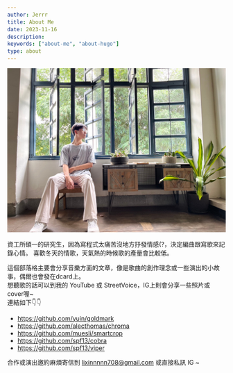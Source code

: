 ```yaml
---
author: Jerrr
title: About Me
date: 2023-11-16
description: 
keywords: ["about-me", "about-hugo"]
type: about
---
```


![](/imgs/new_jer.jpg)

資工所碩一的研究生，因為寫程式太痛苦沒地方抒發情感(?，決定編曲跟寫歌來記錄心情。
喜歡冬天的情歌，天氣熱的時候歌的產量會比較低。

這個部落格主要會分享音樂方面的文章，像是歌曲的創作理念或一些演出的小故事，偶爾也會發在dcard上。<br>
想聽歌的話可以到我的 YouTube 或 StreetVoice，IG上則會分享一些照片或cover喔~<br>
連結如下👇👇

- https://github.com/yuin/goldmark
- https://github.com/alecthomas/chroma
- https://github.com/muesli/smartcrop
- https://github.com/spf13/cobra
- https://github.com/spf13/viper

合作或演出邀約麻煩寄信到 lixinnnnn708@gmail.com 或直接私訊 IG ~

